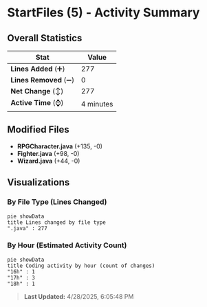 # StartFiles (5) - Activity Summary 

## Overall Statistics

| Stat                   | Value                                                             |
| ---------------------- | ----------------------------------------------------------------- |
| **Lines Added** (➕)   | 277                                          |
| **Lines Removed** (➖) | 0                                        |
| **Net Change** (↕)    | 277                |
| **Active Time** (⌚)   | 4 minutes |


## Modified Files
- **RPGCharacter.java** (+135, -0)
- **Fighter.java** (+98, -0)
- **Wizard.java** (+44, -0)

## Visualizations

### By File Type (Lines Changed)

```mermaid
pie showData
title Lines changed by file type
".java" : 277
```

### By Hour (Estimated Activity Count)

```mermaid
pie showData
title Coding activity by hour (count of changes)
"16h" : 1
"17h" : 3
"18h" : 1
```


> **Last Updated:** 4/28/2025, 6:05:48 PM
